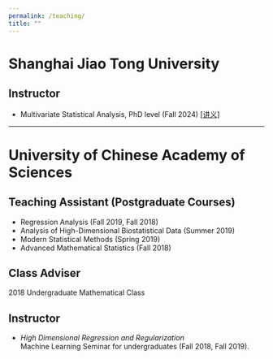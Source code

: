 ```yaml
---
permalink: /teaching/
title: ""
---
```


# Shanghai Jiao Tong University

## Instructor
- Multivariate Statistical Analysis, PhD level (Fall 2024) [[讲义]](https://pan.baidu.com/s/1xvWPyaKUxGy_DKIfLCzG-Q)      
    
    
    

     
- - -
# University of Chinese Academy of Sciences

## Teaching Assistant (Postgraduate Courses)
- Regression Analysis (Fall 2019, Fall 2018)
- Analysis of High-Dimensional Biostatistical Data (Summer 2019) 
- Modern Statistical Methods (Spring 2019)  
- Advanced Mathematical Statistics (Fall 2018)

## Class Adviser
2018 Undergraduate Mathematical Class

## Instructor
- *High Dimensional Regression and Regularization*  
Machine Learning Seminar for undergraduates (Fall 2018, Fall 2019).  



